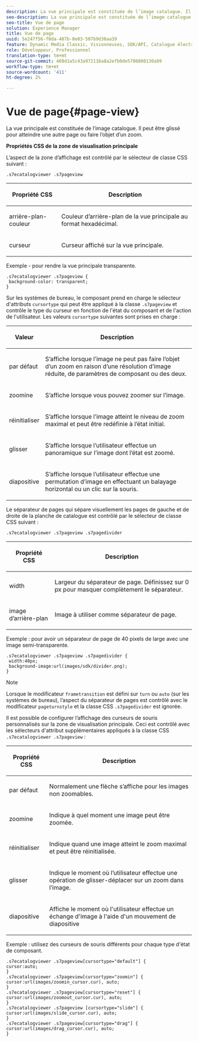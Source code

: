 ```yaml
---
description: La vue principale est constituée de l’image catalogue. Il peut être glissé pour atteindre une autre page ou faire l’objet d’un zoom.
seo-description: La vue principale est constituée de l’image catalogue. Il peut être glissé pour atteindre une autre page ou faire l’objet d’un zoom.
seo-title: Vue de page
solution: Experience Manager
title: Vue de page
uuid: 5e247f56-f0da-487b-8e03-587b9d36aa39
feature: Dynamic Media Classic, Visionneuses, SDK/API, Catalogue électronique
role: Développeur, Professionnel
translation-type: tm+mt
source-git-commit: 469d1a5c43a972116a8a2efb0de5708800130a99
workflow-type: tm+mt
source-wordcount: '411'
ht-degree: 2%

---
```



# Vue de page{#page-view}

La vue principale est constituée de l’image catalogue. Il peut être glissé pour atteindre une autre page ou faire l’objet d’un zoom.

<!--<a id="section_061E550C1C1D4DB2BD663A898895B38C"></a>-->

**Propriétés CSS de la zone de visualisation principale**

L’aspect de la zone d’affichage est contrôlé par le sélecteur de classe CSS suivant :

```
.s7ecatalogviewer .s7pageview
```

<table id="table_94EE3F5BBE4547C0B4943471CEE7EDE4"> 
 <thead> 
  <tr> 
   <th colname="col1" class="entry"> <p> Propriété CSS </p> </th> 
   <th colname="col2" class="entry"> <p>Description </p> </th> 
  </tr> 
 </thead>
 <tbody> 
  <tr> 
   <td colname="col1"> <p> <span class="codeph"> arrière-plan-couleur  </span> </p> </td> 
   <td colname="col2"> <p> Couleur d’arrière-plan de la vue principale au format hexadécimal. </p> </td> 
  </tr> 
  <tr> 
   <td colname="col1"> <p> <span class="codeph"> curseur  </span> </p> </td> 
   <td colname="col2"> <p>Curseur affiché sur la vue principale. </p> </td> 
  </tr> 
 </tbody> 
</table>

Exemple - pour rendre la vue principale transparente.

```
.s7ecatalogviewer .s7pageview { 
 background-color: transparent; 
}
```

Sur les systèmes de bureau, le composant prend en charge le sélecteur d&#39;attributs `cursortype` qui peut être appliqué à la classe `.s7pageview` et contrôle le type du curseur en fonction de l&#39;état du composant et de l&#39;action de l&#39;utilisateur. Les valeurs `cursortype` suivantes sont prises en charge :

<table id="table_45B83F6CCDE84C36B0E087CA9144BFE6"> 
 <thead> 
  <tr> 
   <th colname="col1" class="entry"> <p>Valeur </p> </th> 
   <th colname="col2" class="entry"> <p>Description </p> </th> 
  </tr> 
 </thead>
 <tbody> 
  <tr> 
   <td colname="col1"> <p> <span class="codeph"> par défaut </span> </p> </td> 
   <td colname="col2"> <p>S’affiche lorsque l’image ne peut pas faire l’objet d’un zoom en raison d’une résolution d’image réduite, de paramètres de composant ou des deux. </p> </td> 
  </tr> 
  <tr> 
   <td colname="col1"> <p> <span class="codeph"> zoomine  </span> </p> </td> 
   <td colname="col2"> <p>S’affiche lorsque vous pouvez zoomer sur l’image. </p> </td> 
  </tr> 
  <tr> 
   <td colname="col1"> <p> <span class="codeph"> réinitialiser </span> </p> </td> 
   <td colname="col2"> <p>S’affiche lorsque l’image atteint le niveau de zoom maximal et peut être redéfinie à l’état initial. </p> </td> 
  </tr> 
  <tr> 
   <td colname="col1"> <p> <span class="codeph"> glisser </span> </p> </td> 
   <td colname="col2"> <p>S’affiche lorsque l’utilisateur effectue un panoramique sur l’image dont l’état est zoomé. </p> </td> 
  </tr> 
  <tr> 
   <td colname="col1"> <p> <span class="codeph"> diapositive  </span> </p> </td> 
   <td colname="col2"> <p>S’affiche lorsque l’utilisateur effectue une permutation d’image en effectuant un balayage horizontal ou un clic sur la souris. </p> </td> 
  </tr> 
 </tbody> 
</table>

Le séparateur de pages qui sépare visuellement les pages de gauche et de droite de la planche de catalogue est contrôlé par le sélecteur de classe CSS suivant :

`.s7ecatalogviewer .s7pageview .s7pagedivider`

<table id="table_77EBC9A77BF14CF4974F8F43C709A207"> 
 <thead> 
  <tr> 
   <th colname="col1" class="entry"> <p> Propriété CSS </p> </th> 
   <th colname="col2" class="entry"> <p>Description </p> </th> 
  </tr> 
 </thead>
 <tbody> 
  <tr> 
   <td colname="col1"> <p> <span class="codeph"> width </span> </p> </td> 
   <td colname="col2"> <p> Largeur du séparateur de page. Définissez sur <span class="codeph"> 0 </span> px pour masquer complètement le séparateur. </p> </td> 
  </tr> 
  <tr> 
   <td colname="col1"> <p> <span class="codeph"> image d’arrière-plan  </span> </p> </td> 
   <td colname="col2"> <p>Image à utiliser comme séparateur de page. </p> </td> 
  </tr> 
 </tbody> 
</table>

Exemple : pour avoir un séparateur de page de 40 pixels de large avec une image semi-transparente.

```
.s7ecatalogviewer .s7pageview .s7pagedivider { 
 width:40px; 
 background-image:url(images/sdk/divider.png); 
}
```

>[!NOTE]
>
>Lorsque le modificateur `frametransition` est défini sur `turn` ou `auto` (sur les systèmes de bureau), l’aspect du séparateur de pages est contrôlé avec le modificateur `pageturnstyle` et la classe CSS `.s7pagedivider` est ignorée.

Il est possible de configurer l’affichage des curseurs de souris personnalisés sur la zone de visualisation principale. Ceci est contrôlé avec les sélecteurs d&#39;attribut supplémentaires appliqués à la classe CSS `.s7ecatalogviewer .s7pageview` :

<table id="table_908164DECF9347A19A9696A23BBDB1A2"> 
 <thead> 
  <tr> 
   <th colname="col1" class="entry"> <p> Propriété CSS </p> </th> 
   <th colname="col2" class="entry"> <p>Description </p> </th> 
  </tr> 
 </thead>
 <tbody> 
  <tr> 
   <td colname="col1"> <p> <span class="codeph"> par défaut </span> </p> </td> 
   <td colname="col2"> <p> Normalement une flèche s’affiche pour les images non zoomables. </p> </td> 
  </tr> 
  <tr> 
   <td colname="col1"> <p> <span class="codeph"> zoomine  </span> </p> </td> 
   <td colname="col2"> <p> Indique à quel moment une image peut être zoomée. </p> </td> 
  </tr> 
  <tr> 
   <td colname="col1"> <p> <span class="codeph"> réinitialiser </span> </p> </td> 
   <td colname="col2"> <p>Indique quand une image atteint le zoom maximal et peut être réinitialisée. </p> </td> 
  </tr> 
  <tr> 
   <td colname="col1"> <p> <span class="codeph"> glisser </span> </p> </td> 
   <td colname="col2"> <p>Indique le moment où l’utilisateur effectue une opération de glisser-déplacer sur un zoom dans l’image. </p> </td> 
  </tr> 
  <tr> 
   <td colname="col1"> <p> <span class="codeph"> diapositive  </span> </p> </td> 
   <td colname="col2"> <p>Affiche le moment où l'utilisateur effectue un échange d'image à l'aide d'un mouvement de diapositive </p> </td> 
  </tr> 
 </tbody> 
</table>

Exemple : utilisez des curseurs de souris différents pour chaque type d&#39;état de composant.

```
.s7ecatalogviewer .s7pageview[cursortype="default"] { 
cursor:auto; 
} 
.s7ecatalogviewer .s7pageview[cursortype="zoomin"] { 
cursor:url(images/zoomin_cursor.cur), auto; 
} 
.s7ecatalogviewer .s7pageview[cursortype="reset"] { 
cursor:url(images/zoomout_cursor.cur), auto; 
} 
.s7ecatalogviewer .s7pageview [cursortype="slide"] { 
cursor:url(images/slide_cursor.cur), auto; 
} 
.s7ecatalogviewer .s7pageview[cursortype="drag"] { 
cursor:url(images/drag_cursor.cur), auto; 
}
```

